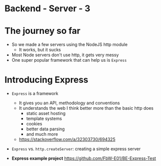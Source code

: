 # Backend - Server - 3

# The journey so far

- So we made a few servers using the NodeJS http module
    - It works, but it sucks
- Most Node servers don't use http, it gets very messy
- One super popular framework that can help us is `Express`

# Introducing Express

- `Express` is a framework
    - It gives you an API, methodology and conventions
    - It understands the web I think better more than the basic http does
        - static asset hosting
        - template systems
        - cookies
        - better data parsing
        - and much more
    - https://stackoverflow.com/a/32303730/694325

- `Express` vs. `http.createServer`: creating a simple express server

- **Express example project** https://github.com/FbW-E01/BE-Express-Test